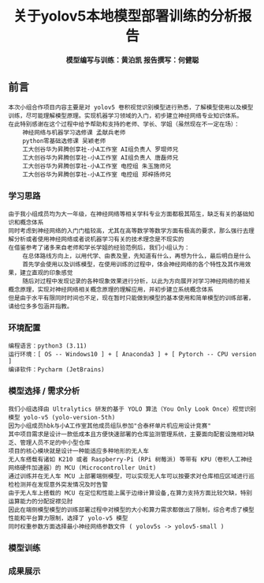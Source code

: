 <h1 align = "center"> 关于yolov5本地模型部署训练的分析报告 </h1>

<h4 align = "center" > 模型编写与训练：黄泊凯    报告撰写：何健聪 </h4>

## 前言

    本次小组合作项目内容主要是对 yolov5 卷积视觉识别模型进行熟悉，了解模型使用以及模型训练，尽可能理解模型原理。实现机器学习领域的入门，初步建立神经网络专业知识体系。  
    在此特别感谢在这个过程中给予帮助和支持的老师、学长、学姐（虽然现在不一定在场）：  
        神经网络与机器学习选修课 孟献兵老师  
        python零基础选修课 吴颖老师  
        工大创谷华为昇腾创享社-小A工作室 AI组负责人 罗琨师兄  
        工大创谷华为昇腾创享社-小A工作室 AI组负责人 唐磊师兄  
        工大创谷华为昇腾创享社-小A工作室 电控组 朱玉施师兄  
        工大创谷华为昇腾创享社-小A工作室 电控组 郑梓扬师兄

### 学习思路  

    由于我小组成员均为大一年级，在神经网络等相关学科专业方面都极其陌生，缺乏有关的基础知识和概念体系  
    同时考虑到神经网络的入门门槛较高，尤其在高等数学等数学方面有极高的要求，那么强行去理解分析或者使用神经网络或者说机器学习有关的技术理念是不现实的  
    在借鉴参考了诸多来自老师和学长学姐的经验范例后，我们小组认为：  
        在总体路线方向上，以用代学、由表及里，先知道有什么，再想为什么，最后明白是什么  
        首先学会使用以及训练模型，在使用训练的过程中，体会神经网络的各个特性及其作用效果，建立直观的印象感觉  
        随后对过程中发现记录的各种现象效果进行分析，以此为方向展开对学习神经网络的相关概念原理，实现对神经网络相关概念原理的理解应用，并初步建立系统概念体系  
    但是由于水平有限同时时间也不足，现在暂时只能做到模型的基本使用和简单模型的训练部署，请给位多多包涵并指教。

### 环境配置

    编程语言：python3 (3.11)  
    运行环境：[ OS -- Windows10 ] + [ Anaconda3 ] + [ Pytorch -- CPU version ]
    编译软件：Pycharm (JetBrains)

### 模型选择 / 需求分析  

    我们小组选择由 Ultralytics 研发的基于 YOLO 算法（You Only Look Once）视觉识别模型 yolo-v5 (yolo-version-5th)
    因为小组成员hbk与小A工作室其他成员组队参加"合泰杯单片机应用设计竞赛"  
    其中项目需求是设计一款低成本且方便快速部署的仓库监测管理系统，主要面向配套设施相对缺乏、管理人员不足的中小型仓库  
    项目的核心模块就是设计一种能适应多种地形的无人车  
    无人车搭载有诸如 K210 或者 Raspberry-Pi (RPi 树莓派) 等带有 KPU（卷积人工神经网络硬件加速器）的 MCU (Microcontroller Unit)
    通过训练并在无人车 MCU 上部署端侧模型，可以实现无人车可以按要求对仓库相应区域进行巡检检测并在发现意外突发情况及时告警  
    由于无人车上搭载的 MCU 在定位和性能上属于边缘计算设备,在算力支持方面比较欠缺，特别运算能力的分配捉襟见肘  
    因此在端侧模型模型的训练部署过程中对模型的大小和算力需求都做出了限制，综合考虑了模型性能和平台算力限制，选择了 yolo-v5 模型  
    同时权重参数方面选择最小神经网络参数文件 ( yolov5s -> yolov5-small )

### 模型训练  

### 成果展示
